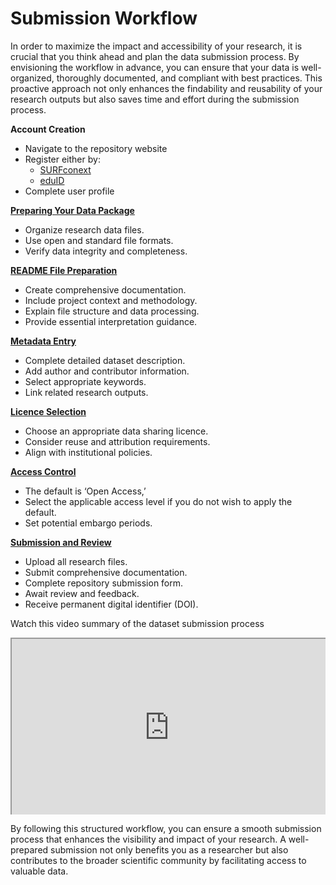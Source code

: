 # Submission Workflow

<style>
    .responsive-iframe-container {
        position: relative;
        overflow: hidden;
        padding-top: 56.25%; /* 16:9 Aspect Ratio */
        width: 100%;
    }

    .responsive-iframe-container iframe {
        position: absolute;
        top: 0;
        left: 0;
        width: 100%;
        height: 100%;
    }
    
    /* Add this block to centralize the caption */
    .caption {
        text-align: center;
        font-style: italic;
        margin-top: 8px;
        color: #666;
    }
</style>

In order to maximize the impact and accessibility of your research, it is crucial that you think ahead and plan the data submission process. By envisioning the workflow in advance, you can ensure that your data is well-organized, thoroughly documented, and compliant with best practices. This proactive approach not only enhances the findability and reusability of your research outputs but also saves time and effort during the submission process.

**Account Creation**
* Navigate to the repository website
* Register either by:
    * [SURFconext](https://www.surf.nl/en/services/identity-access-management/surfconext)
    * [eduID](https://eduid.nl/en/)
* Complete user profile

[**Preparing Your Data Package**](/submission_workflow/preparing_your_data_package)
* Organize research data files.
* Use open and standard file formats.
* Verify data integrity and completeness.

[**README File Preparation**](/submission_workflow/readme_and_documentation)
* Create comprehensive documentation.
* Include project context and methodology.
* Explain file structure and data processing.
* Provide essential interpretation guidance.

[**Metadata Entry**](/submission_workflow/data_curation.md#metadata-review-process-checklist)
* Complete detailed dataset description.
* Add author and contributor information.
* Select appropriate keywords.
* Link related research outputs.

[**Licence Selection**](/submission_workflow/choosing_a_licence)
* Choose an appropriate data sharing licence.
* Consider reuse and attribution requirements.
* Align with institutional policies.

[**Access Control**](/submission_workflow/setting_access_levels)
* The default is ‘Open Access,’
* Select the applicable access level if you do not wish to apply the default.
* Set potential embargo periods.

[**Submission and Review**](/submission_workflow/data_curation)
* Upload all research files.
* Submit comprehensive documentation.
* Complete repository submission form.
* Await review and feedback.
* Receive permanent digital identifier (DOI).

Watch this video summary of the dataset submission process

<div class="responsive-iframe-container">
    <iframe src="https://www.youtube.com/embed/VmQr5oDXpoY" allowfullscreen="allowfullscreen" allow="autoplay *; geolocation *; microphone *; camera *; midi *; encrypted-media *"></iframe>
</div>

By following this structured workflow, you can ensure a smooth submission process that enhances the visibility and impact of your research. A well-prepared submission not only benefits you as a researcher but also contributes to the broader scientific community by facilitating access to valuable data.
